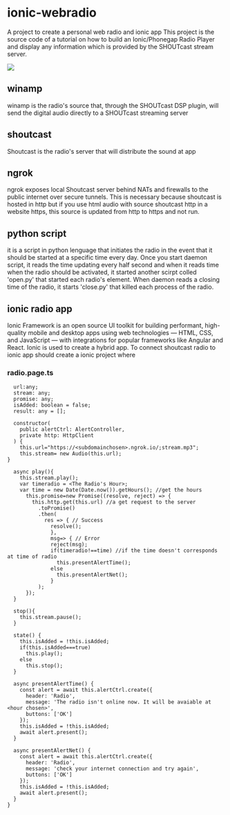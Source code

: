# ionic-webradio
A project to create a personal web radio and ionic app
This project is the source code of a tutorial on how to build an Ionic/Phonegap Radio Player and display any information which is provided by the SHOUTcast stream server.

[![](https://mermaid.ink/img/eyJjb2RlIjoic3RhdGVEaWFncmFtXG5weXRob25fc2NyaXB0LS0-IHdpbmFtcFxucHl0aG9uX3NjcmlwdCAtLT4gU2hvdXRjYXN0XG5weXRob25fc2NyaXB0LS0-IG5ncm9rXG53aW5hbXAgLS0-IFNob3V0Y2FzdFxuU2hvdXRjYXN0IC0tPiBuZ3Jva1xubmdyb2stLT4gaW9uaWNfYXBwMVxubmdyb2stLT4gaW5vY19hcHAyXG5uZ3Jvay0tPiBpb25pY19hcHAzXG5cdFx0XHRcdFx0IiwibWVybWFpZCI6eyJ0aGVtZSI6ImRlZmF1bHQifSwidXBkYXRlRWRpdG9yIjpmYWxzZX0)](https://mermaid.ink/img/eyJjb2RlIjoic3RhdGVEaWFncmFtXG5weXRob25fc2NyaXB0LS0-IHdpbmFtcFxucHl0aG9uX3NjcmlwdCAtLT4gU2hvdXRjYXN0XG5weXRob25fc2NyaXB0LS0-IG5ncm9rXG53aW5hbXAgLS0-IFNob3V0Y2FzdFxuU2hvdXRjYXN0IC0tPiBuZ3Jva1xubmdyb2stLT4gaW9uaWNfYXBwMVxubmdyb2stLT4gaW5vY19hcHAyXG5uZ3Jvay0tPiBpb25pY19hcHAzXG5cdFx0XHRcdFx0IiwibWVybWFpZCI6eyJ0aGVtZSI6ImRlZmF1bHQifSwidXBkYXRlRWRpdG9yIjpmYWxzZX0)

## winamp
winamp is the radio's source that, through the SHOUTcast DSP plugin, will send the digital audio directly to a SHOUTcast streaming server 
## shoutcast
Shoutcast is the radio's server that will distribute the sound at app
## ngrok
ngrok exposes local Shoutcast server behind NATs and firewalls to the public internet over secure tunnels. This is necessary because shoutcast is hosted in http but if you use html audio with source shoutcast http in a website https, this source is updated from http to https and not run.
## python script
it is a script in python lenguage that initiates the radio in the event that it should be started at a specific time every day. Once you start daemon script, it reads the time updating every half second and when it reads time when the radio should be activated, it started another scirpt colled 'open.py' that started each radio's element. When daemon reads a closing time of the radio, it starts 'close.py' that killed each process of the radio.
## ionic radio app
Ionic Framework is an open source UI toolkit for building performant, high-quality mobile and desktop apps using web technologies — HTML, CSS, and JavaScript — with integrations for popular frameworks like Angular and React. Ionic is used to create a hybrid app. To connect shoutcast radio to ionic app should create a ionic project where
### radio.page.ts
```
  url:any;
  stream: any;
  promise: any;
  isAdded: boolean = false;
  result: any = [];
  
  constructor(
    public alertCtrl: AlertController,
    private http: HttpClient
  ) {
    this.url="https://<subdomainchosen>.ngrok.io/;stream.mp3";
    this.stream= new Audio(this.url);
}

  async play(){
    this.stream.play();
    var timeradio = <The Radio's Hour>;
    var time = new Date(Date.now()).getHours(); //get the hours
      this.promise=new Promise((resolve, reject) => {
        this.http.get(this.url) //a get request to the server
          .toPromise()
          .then(
            res => { // Success
              resolve();
              },
              msg=> { // Error
              reject(msg);
              if(timeradio!==time) //if the time doesn't corresponds at time of radio
                this.presentAlertTime();
              else 
                this.presentAlertNet();
              }
          );
      });
  }

  stop(){
    this.stream.pause();
  }

  state() {
    this.isAdded = !this.isAdded;
    if(this.isAdded===true)
      this.play();
    else
      this.stop();
  }

  async presentAlertTime() {
    const alert = await this.alertCtrl.create({
      header: 'Radio',
      message: 'The radio isn't online now. It will be avaiable at <hour chosen>',
      buttons: ['OK']
    });
    this.isAdded = !this.isAdded;
    await alert.present();
  }

  async presentAlertNet() {
    const alert = await this.alertCtrl.create({
      header: 'Radio',
      message: 'check your internet connection and try again',
      buttons: ['OK']
    });
    this.isAdded = !this.isAdded;
    await alert.present();
  }
}
```
